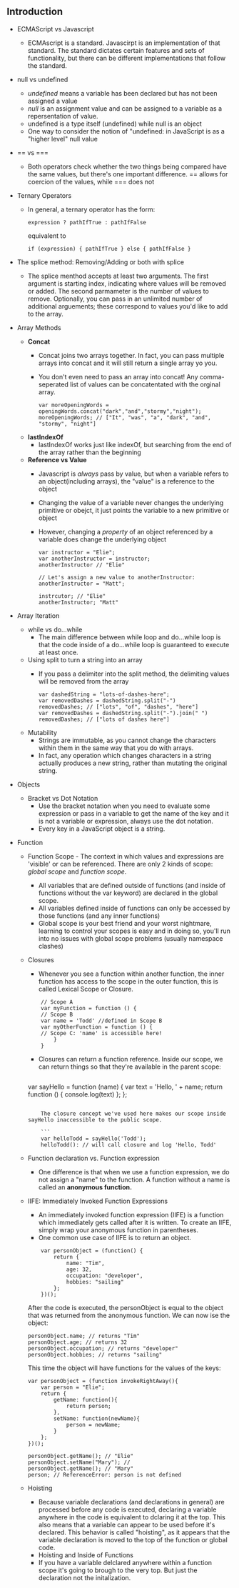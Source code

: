 ## Introduction

* ECMAScript vs Javascript
	* 	ECMAscript is a standard. Javascirpt is an implementation of that standard. The standard dictates certain features and sets of functionality, but there can be different implementations that follow the standard. 
* null vs undefined
	* *undefined* means a variable has been declared but has not been assigned a value
	* *null* is an assignment value and can be assigned to a variable as a repersentation of value. 
	* undefined is a type itself (undefined) while null is an object
	* One way to consider the notion of "undefined: in JavaScript is as a "higher level" null value
* == vs ===
	* Both operators check whether the two things being compared have the same values, but there's one important difference. == allows for coercion of the values, while === does not
* Ternary Operators
	* In general, a ternary operator has the form: 

		`expression ? pathIfTrue : pathIfFalse `
		
		equivalent to
			
		`if (expression) {
		    	pathIfTrue
		} else {
				pathIfFalse
		}`

* The splice method: Removing/Adding or both with splice
	* The splice menthod accepts at least two arguments. The first argument is starting index, indicating where values will be removed or added. The second parmameter is the number of values to remove. Optionally, you can pass in an unlimited number of additional arguements; these correspond to values you'd like to add to the array. 
* Array Methods
	* **Concat**
		* Concat joins two arrays together. In fact, you can pass multiple arrays into concat and it will still return a single array yo you. 
		* You don't even need to pass an array into concat! Any comma-seperated list of values can be concatentated with the orginal array. 

			```
			var moreOpeningWords = 
			openingWords.concat("dark","and","stormy","night");
			moreOpeningWords; // ["It", "was", "a", "dark", "and", "stormy", "night"]
			```
	* **lastIndexOf**
		* lastIndexOf works just like indexOf, but searching from the end of the array rather than the beginning
	* **Reference vs Value**
		* Javascript is *always* pass by value, but when a variable refers to an object(including arrays), the "value" is a reference to the object
		* Changing the value of a variable never changes the underlying primitive or obejct, it just points the variable to a new primitive or object 
		* However, changing a *property* of an object referenced by a variable does change the underlying object 

			```
			var instructor = "Elie";
			var anotherInstructor = instructor; 
			anotherInstructor // "Elie"
			
			// Let's assign a new value to anotherInstructor: 
			anotherInstructor = "Matt"; 
			
			instrcutor; // "Elie"
			anotherInstructor; "Matt"
			```
* Array Iteration 
	* while vs do...while
		* The main difference between while loop and do...while loop is that the code inside of a do...while loop is guaranteed to execute at least once. 
	* Using split to turn a string into an array 
		* If you pass a delimiter into the split method, the delimiting values will be removed from the array

			```
			var dashedString = "lots-of-dashes-here";
			var removedDashes = dashedString.split("-")
			removedDashes; // ["lots", "of", "dashes", "here"]
			var removedDashes = dashedString.split("-").join(" ")
			removedDashes; // ["lots of dashes here"]
			```
	* Mutability
		* Strings are immutable, as you cannot change the characters within them in the same way that you do with arrays. 
		* In fact, any operation which changes characters in a string actually produces a new string, rather than mutating the original string. 
* Objects
	* Bracket vs Dot Notation 
		* Use the bracket notation when you need to evaluate some expression or pass in a variable to get the name of the key and it is not a variable or expression, always use the dot notation. 
		* Every key in a JavaScript object is a string.
* Function 
	* Function Scope - The context in which values and expressions are 'visible' or can be referenced. There are only 2 kinds of scope: *global scope* and *function scope*. 
		* All variables that are defined outside of functions (and inside of functions without the var keyword) are declared in the global scope. 
		* All variables defined inside of functions can only be  accessed by those functions (and any inner functions)
		* Global scope is your best friend and your worst nightmare, learning to control your scopes is easy and in doing so, you'll run into no issues with global scope problems (usually namespace clashes)
	* Closures
		* Whenever you see a function within another function, the inner function has access to the scope in the outer function, this is called Lexical Scope or Closure. 
	
		```
			// Scope A
			var myFunction = function () {
			// Scope B 
			var name = 'Todd' //defined in Scope B
			var myOtherFunction = function () {
			// Scope C: 'name' is accessible here!
				}
			}	

		```
		
	
		* Closures can return a function reference. Inside our scope, we can return things so that they're available in the parent scope: 
			
			```
		var sayHello = function (name) {
				var text = 'Hello, ' + name; 
				return function () {
					console.log(text)
				};
		};
		```
		
			The closure concept we've used here makes our scope inside sayHello inaccessible to the public scope. 
			
			```
			var helloTodd = sayHello('Todd'); 
			helloTodd(): // will call closure and log 'Hello, Todd'
		```
	* Function declaration vs. Function expression 
		* One difference is that when we use a function expression, we do not assign a "name" to the function. A function without a name is called an **anonymous function.**
	* IIFE: Immediately Invoked Function Expressions
		* An immediately invoked function expression (IIFE) is a function which immediately gets called after it is written. To create an IIFE, simply wrap your anonymous function in parentheses. 
		* One common use case of IIFE is to return an object.
	
		```
			var personObject = (function() {
				return {
					name: "Tim",
					age: 32, 
					occupation: "developer", 
					hobbies: "sailing"
				};
			})();
		```
		 After the code is executed, the personObject is equal to the object that was returned from the anonymous function. We can now ise the object: 
		 
	 	```
	 	personObject.name; // returns "Tim"
		personObject.age; // returns 32
		personObject.occupation; // returns "developer"
		personObject.hobbies; // returns "sailing"
		
		```
			
		This time the object will have functions for the values of the keys: 
		
		```
		var personObject = (function invokeRightAway(){ 
			var person = "Elie"; 
			return {
				getName: function(){
					return person;
				}, 
				setName: function(newName){
					person = newName;
				}
			};
		})();
		
		personObject.getName(); // "Elie"
		personObject.setName("Mary"); //
		personObject.getName(); // "Mary"
		person; // ReferenceError: person is not defined
		```
		

	* Hoisting 
		* Because variable declarations (and declarations in general) are processed before any code is executed, declaring a variable anywhere in the code is equivalent to dclaring it at the top. This also means that a variable can appear to be used before it's declared. This behavior is called "hoisting", as it appears that the variable declaration is moved to the top of the function or global code. 
		* Hoisting and Inside of Functions 
		* If you have a variable delclared anywhere within a function scope it's going to brough to the very top. But just the declaration not the initalization. 
		

		
		
		
		
		